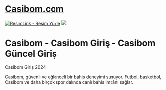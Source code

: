 #  <a href="https://casibom1103.com">Casibom.com</a>

<meta charset="UTF-8">
    <meta name="viewport" content="width=device-width, initial-scale=1.0">
</head>
<body>

<a href="https://casibom1103.com" title="ResimLink - Resim Yükle"><img src="https://r.resimlink.com/QgoSPH.jpg" title="ResimLink - Resim Yükle" alt="ResimLink - Resim Yükle"></a>
<a href="https://casibom1103.com">
    <img src="https://r.resimlink.com/QgoSPH.jpg" />
</a>
</a>

# Casibom - Casibom Giriş - Casibom Güncel Giriş
Casibom Giriş 2024


Casibom, güvenli ve eğlenceli bir bahis deneyimi sunuyor. Futbol, basketbol, Casibom ve daha birçok spor dalında canlı bahis imkânı sağlar.
